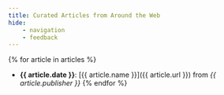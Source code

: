 ```yaml
---
title: Curated Articles from Around the Web
hide:
    - navigation
    - feedback
---
```

<script>
    window.location.href = "https://discuss.privacyguides.org/c/blog/10";
</script>
{% for article in articles %}
- **{{ article.date }}**: [{{ article.name }}]({{ article.url }}) from *{{ article.publisher }}*
{% endfor %}
